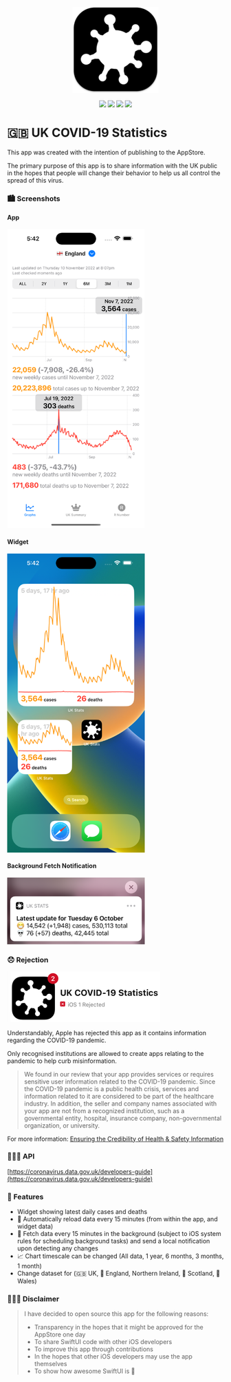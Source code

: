 <p align="center"><img src="images/IconPrettified.png" width="200"></p>

<p align="center">
    <img src="https://img.shields.io/badge/iOS-15.0+-blue.svg" />
    <img src="https://img.shields.io/badge/Xcode-13.1+-brightgreen.svg" />
    <img src="https://img.shields.io/badge/Swift-5.5-orange.svg" />
    <img src="https://img.shields.io/badge/SwiftUI-2.0-red.svg" />
</p>

# 🇬🇧 UK COVID-19 Statistics
This app was created with the intention of publishing to the AppStore.

The primary purpose of this app is to share information with the UK public in the hopes that people will change their behavior to help us all control the spread of this virus.

### 🏙 Screenshots

#### App

<img src="images/app.png" width="320"/>

#### Widget

<img src="images/widget.png" width="320"/>

#### Background Fetch Notification

<img src="images/notification.png" width="320"/>

### 😞 Rejection

<img src="images/rejection.png" width="356"/>

Understandably, Apple has rejected this app as it contains information regarding the COVID-19 pandemic.

Only recognised institutions are allowed to create apps relating to the pandemic to help curb misinformation.

> We found in our review that your app provides services or requires sensitive user information related to the COVID-19 pandemic. Since the COVID-19 pandemic is a public health crisis, services and information related to it are considered to be part of the healthcare industry. In addition, the seller and company names associated with your app are not from a recognized institution, such as a governmental entity, hospital, insurance company, non-governmental organization, or university.  

For more information: [Ensuring the Credibility of Health & Safety Information](https://developer.apple.com/news/?id=03142020a)

### 👨🏻‍💻 API

[https://coronavirus.data.gov.uk/developers-guide](https://coronavirus.data.gov.uk/developers-guide)

### 🧐 Features

- Widget showing latest daily cases and deaths
- 🔄 Automatically reload data every 15 minutes (from within the app, and widget data)
- 🔔 Fetch data every 15 minutes in the background (subject to iOS system rules for scheduling background tasks) and send a local notification upon detecting any changes
- 📈 Chart timescale can be changed (All data, 1 year, 6 months, 3 months, 1 month)
- Change dataset for (🇬🇧 UK, 🏴󠁧󠁢󠁥󠁮󠁧󠁿 England, Northern Ireland, 🏴󠁧󠁢󠁳󠁣󠁴󠁿 Scotland, 🏴󠁧󠁢󠁷󠁬󠁳󠁿 Wales)

### 👨🏻‍⚖️ Disclaimer

> I have decided to open source this app for the following reasons:
>
> - Transparency in the hopes that it might be approved for the AppStore one day
> - To share SwiftUI code with other iOS developers
> - To improve this app through contributions
> - In the hopes that other iOS developers may use the app themselves
> - To show how awesome SwiftUI is 🥳
